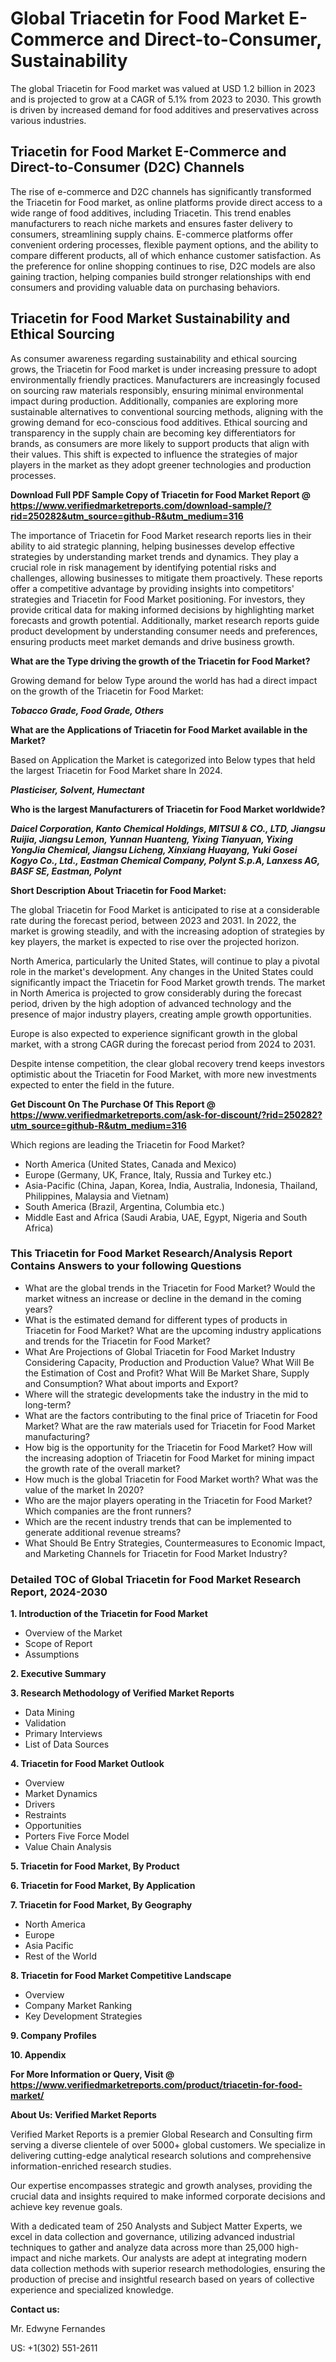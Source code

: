 <h1>Global Triacetin for Food Market E-Commerce and Direct-to-Consumer, Sustainability</h1><p class=""><p>The global Triacetin for Food market was valued at USD 1.2 billion in 2023 and is projected to grow at a CAGR of 5.1% from 2023 to 2030. This growth is driven by increased demand for food additives and preservatives across various industries.</p><h2>Triacetin for Food Market E-Commerce and Direct-to-Consumer (D2C) Channels</h2><p>The rise of e-commerce and D2C channels has significantly transformed the Triacetin for Food market, as online platforms provide direct access to a wide range of food additives, including Triacetin. This trend enables manufacturers to reach niche markets and ensures faster delivery to consumers, streamlining supply chains. E-commerce platforms offer convenient ordering processes, flexible payment options, and the ability to compare different products, all of which enhance customer satisfaction. As the preference for online shopping continues to rise, D2C models are also gaining traction, helping companies build stronger relationships with end consumers and providing valuable data on purchasing behaviors.</p><h2>Triacetin for Food Market Sustainability and Ethical Sourcing</h2><p>As consumer awareness regarding sustainability and ethical sourcing grows, the Triacetin for Food market is under increasing pressure to adopt environmentally friendly practices. Manufacturers are increasingly focused on sourcing raw materials responsibly, ensuring minimal environmental impact during production. Additionally, companies are exploring more sustainable alternatives to conventional sourcing methods, aligning with the growing demand for eco-conscious food additives. Ethical sourcing and transparency in the supply chain are becoming key differentiators for brands, as consumers are more likely to support products that align with their values. This shift is expected to influence the strategies of major players in the market as they adopt greener technologies and production processes.</p></p><p class=""><strong>Download Full PDF Sample Copy of Triacetin for Food Market Report @ <a href="https://www.verifiedmarketreports.com/download-sample/?rid=250282&utm_source=github-R&utm_medium=316" target="_blank">https://www.verifiedmarketreports.com/download-sample/?rid=250282&utm_source=github-R&utm_medium=316</a></strong></p><p>The importance of&nbsp;Triacetin for Food Market research reports lies in their ability to aid strategic planning, helping businesses develop effective strategies by understanding market trends and dynamics. They play a crucial role in risk management by identifying potential risks and challenges, allowing businesses to mitigate them proactively. These reports offer a competitive advantage by providing insights into competitors' strategies and Triacetin for Food Market positioning. For investors, they provide critical data for making informed decisions by highlighting market forecasts and growth potential. Additionally, market research reports guide product development by understanding consumer needs and preferences, ensuring products meet market demands and drive business growth.</p><p><strong>What are the&nbsp;Type driving the growth of the Triacetin for Food Market?</strong></p><p id="" class="">Growing demand for below Type around the world has had a direct impact on the growth of the Triacetin for Food Market:</p><p class=""><em><strong>Tobacco Grade, Food Grade, Others</strong></em></p><p class=""><strong>What are the&nbsp;Applications&nbsp;of Triacetin for Food Market available in the Market?</strong></p><p id="" class="">Based on Application the Market is categorized into Below types that held the largest Triacetin for Food Market share In 2024.</p><p class=""><em><strong>Plasticiser, Solvent, Humectant</strong></em></p><p class=""><strong>Who is the largest Manufacturers of Triacetin for Food Market worldwide?</strong></p><p><em><strong>Daicel Corporation, Kanto Chemical Holdings, MITSUI & CO., LTD, Jiangsu Ruijia, Jiangsu Lemon, Yunnan Huanteng, Yixing Tianyuan, Yixing YongJia Chemical, Jiangsu Licheng, Xinxiang Huayang, Yuki Gosei Kogyo Co., Ltd., Eastman Chemical Company, Polynt S.p.A, Lanxess AG, BASF SE, Eastman, Polynt</strong></em></p><p id="" class=""><strong>Short Description About Triacetin for Food Market:</strong></p><p>The global Triacetin for Food Market is anticipated to rise at a considerable rate during the forecast period, between 2023 and 2031. In 2022, the market is growing steadily, and with the increasing adoption of strategies by key players, the market is expected to rise over the projected horizon.</p><p>North America, particularly the United States, will continue to play a pivotal role in the market's development. Any changes in the United States could significantly impact the Triacetin for Food Market growth trends. The market in North America is projected to grow considerably during the forecast period, driven by the high adoption of advanced technology and the presence of major industry players, creating ample growth opportunities.</p><p>Europe is also expected to experience significant growth in the global market, with a strong CAGR during the forecast period from 2024 to 2031.</p><p>Despite intense competition, the clear global recovery trend keeps investors optimistic about the Triacetin for Food Market, with more new investments expected to enter the field in the future.</p><p id="" class=""><strong>Get Discount On The Purchase Of This Report @ <a href="https://www.verifiedmarketreports.com/ask-for-discount/?rid=250282?utm_source=github-R&utm_medium=316" target="_blank">https://www.verifiedmarketreports.com/ask-for-discount/?rid=250282?utm_source=github-R&utm_medium=316</a></strong></p><p class="">Which regions are leading the Triacetin for Food Market?</p><ul><li>North America (United States, Canada and Mexico)</li><li>Europe (Germany, UK, France, Italy, Russia and Turkey etc.)</li><li>Asia-Pacific (China, Japan, Korea, India, Australia, Indonesia, Thailand, Philippines, Malaysia and Vietnam)</li><li>South America (Brazil, Argentina, Columbia etc.)</li><li>Middle East and Africa (Saudi Arabia, UAE, Egypt, Nigeria and South Africa)</li></ul><h3 id="" class="">This Triacetin for Food Market Research/Analysis Report Contains Answers to your following Questions</h3><ul><li>What are the global trends in the Triacetin for Food Market? Would the market witness an increase or decline in the demand in the coming years?</li><li>What is the estimated demand for different types of products in Triacetin for Food Market? What are the upcoming industry applications and trends for the Triacetin for Food Market?</li><li>What Are Projections of Global Triacetin for Food Market Industry Considering Capacity, Production and Production Value? What Will Be the Estimation of Cost and Profit? What Will Be Market Share, Supply and Consumption? What about imports and Export?</li><li>Where will the strategic developments take the industry in the mid to long-term?</li><li>What are the factors contributing to the final price of Triacetin for Food Market? What are the raw materials used for Triacetin for Food Market manufacturing?</li><li>How big is the opportunity for the Triacetin for Food Market? How will the increasing adoption of Triacetin for Food Market for mining impact the growth rate of the overall market?</li><li>How much is the global Triacetin for Food Market worth? What was the value of the market In 2020?</li><li>Who are the major players operating in the Triacetin for Food Market? Which companies are the front runners?</li><li>Which are the recent industry trends that can be implemented to generate additional revenue streams?</li><li>What Should Be Entry Strategies, Countermeasures to Economic Impact, and Marketing Channels for Triacetin for Food Market Industry?</li></ul><h3 id="" class="">Detailed TOC of Global Triacetin for Food Market Research Report, 2024-2030</h3><p id="" class=""><strong>1. Introduction of the Triacetin for Food Market</strong></p><ul><li>Overview of the Market</li><li>Scope of Report</li><li>Assumptions</li></ul><p id="" class=""><strong>2. Executive Summary</strong></p><p id="" class=""><strong>3. Research Methodology of Verified Market Reports</strong></p><ul><li>Data Mining</li><li>Validation</li><li>Primary Interviews</li><li>List of Data Sources</li></ul><p id="" class=""><strong>4. Triacetin for Food Market Outlook</strong></p><ul><li>Overview</li><li>Market Dynamics</li><li>Drivers</li><li>Restraints</li><li>Opportunities</li><li>Porters Five Force Model</li><li>Value Chain Analysis</li></ul><p id="" class=""><strong>5. Triacetin for Food Market, By Product</strong></p><p id="" class=""><strong>6. Triacetin for Food Market, By Application</strong></p><p id="" class=""><strong>7. Triacetin for Food Market, By Geography</strong></p><ul><li>North America</li><li>Europe</li><li>Asia Pacific</li><li>Rest of the World</li></ul><p id="" class=""><strong>8. Triacetin for Food Market Competitive Landscape</strong></p><ul><li>Overview</li><li>Company Market Ranking</li><li>Key Development Strategies</li></ul><p id="" class=""><strong>9. Company Profiles</strong></p><p id="" class=""><strong>10. Appendix</strong></p><p id="" class=""><strong>For More Information or Query, Visit @ <a href="https://www.verifiedmarketreports.com/product/triacetin-for-food-market/" target="_blank">https://www.verifiedmarketreports.com/product/triacetin-for-food-market/</a></strong></p><p id="" class=""><strong>About Us: Verified Market Reports</strong></p><p id="" class="">Verified Market Reports is a premier Global Research and Consulting firm serving a diverse clientele of over 5000+ global customers. We specialize in delivering cutting-edge analytical research solutions and comprehensive information-enriched research studies.</p><p id="" class="">Our expertise encompasses strategic and growth analyses, providing the crucial data and insights required to make informed corporate decisions and achieve key revenue goals.</p><p id="" class="">With a dedicated team of 250 Analysts and Subject Matter Experts, we excel in data collection and governance, utilizing advanced industrial techniques to gather and analyze data across more than 25,000 high-impact and niche markets. Our analysts are adept at integrating modern data collection methods with superior research methodologies, ensuring the production of precise and insightful research based on years of collective experience and specialized knowledge.</p><p id="" class=""><strong>Contact us:</strong></p><p id="" class="">Mr. Edwyne Fernandes</p><p id="" class="">US: +1(302) 551-2611</p>